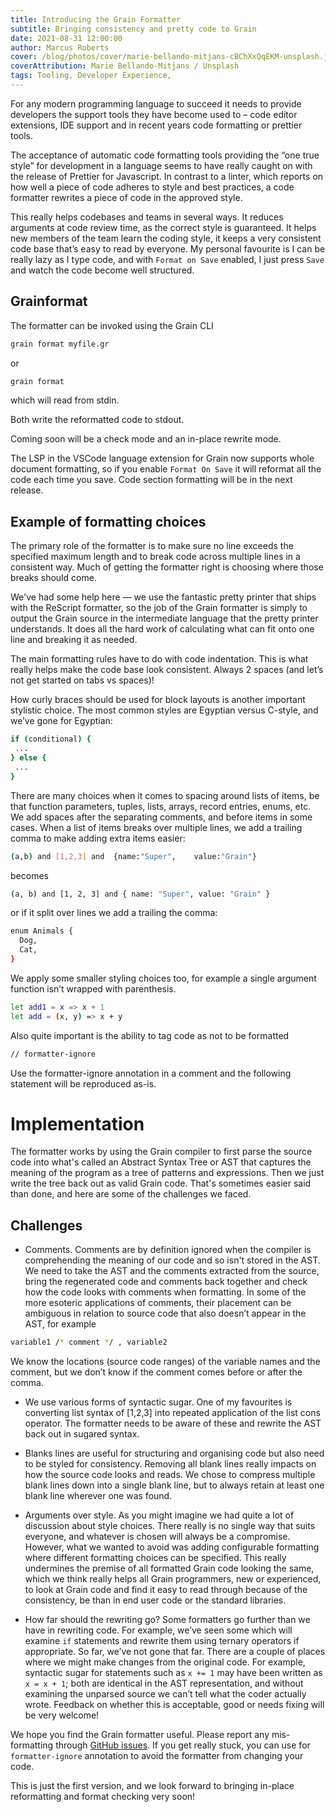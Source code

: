 ```yaml
---
title: Introducing the Grain Formatter
subtitle: Bringing consistency and pretty code to Grain
date: 2021-08-31 12:00:00
author: Marcus Roberts
cover: /blog/photos/cover/marie-bellando-mitjans-cBChXxQqEKM-unsplash.jpg
coverAttribution: Marie Bellando-Mitjans / Unsplash
tags: Tooling, Developer Experience, 
---
```


For any modern programming language to succeed it needs to provide developers the support tools they have become used to – code editor extensions, IDE support and in recent years code formatting or prettier tools.

The acceptance of automatic code formatting tools providing the “one true style” for development in a language seems to have really caught on with the release of Prettier for Javascript. In contrast to a linter, which reports on how well a piece of code adheres to style and best practices, a code formatter rewrites a piece of code in the approved style.

This really helps codebases and teams in several ways. It reduces arguments at code review time, as the correct style is guaranteed. It helps new members of the team learn the coding style, it keeps a very consistent code base that’s easy to read by everyone. My personal favourite is I can be really lazy as I type code, and with `Format on Save` enabled, I just press `Save` and watch the code become well structured.


## Grainformat

The formatter can be invoked using the Grain CLI

```sh
grain format myfile.gr
```

or 

```sh
grain format  
``` 

which will read from stdin.

Both write the reformatted code to stdout.

Coming soon will be a check mode and an in-place rewrite mode.

The LSP in the VSCode language extension for Grain now supports whole document formatting, so if you enable `Format On Save` it will reformat all the code each time you save. Code section formatting will be in the next release.


## Example of formatting choices

The primary role of the formatter is to make sure no line exceeds the specified maximum length and to break code across multiple lines in a consistent way. Much of getting the formatter right is choosing where those breaks should come.

We've had some help here — we use the fantastic pretty printer that ships with the ReScript formatter, so the job of the Grain formatter is simply to output the Grain source in the intermediate language that the pretty printer understands.  It does all the hard work of calculating what can fit onto one line and breaking it as needed.

The main formatting rules have to do with code indentation. This is what really helps make the code base look consistent. Always 2 spaces (and let’s not get started on tabs vs spaces)!

How curly braces should be used for block layouts is another important stylistic choice. The most common styles are Egyptian versus C-style, and we’ve gone for Egyptian:

```sh
if (conditional) {
 ...
} else {
 ...
}
```

There are many choices when it comes to spacing around lists of items, be that function parameters, tuples, lists, arrays, record entries, enums, etc. We add spaces after the separating comments, and before items in some cases. When a list of items breaks over multiple lines, we add a trailing comma to make adding extra items easier:

```sh
(a,b) and [1,2,3] and  {name:"Super",    value:"Grain"}
```

becomes
```sh
(a, b) and [1, 2, 3] and { name: "Super", value: "Grain" } 
```

or if it split over lines we add a trailing the comma:

```sh
enum Animals { 
  Dog, 
  Cat,
}
```


We apply some smaller styling choices too, for example a single argument function isn’t wrapped with parenthesis. 

```sh
let add1 = x => x + 1
let add = (x, y) => x + y
```

Also quite important is the ability to tag code as not to be formatted

```sh
// formatter-ignore
```

Use the formatter-ignore annotation in a comment and the following statement will be reproduced as-is.

# Implementation

The formatter works by using the Grain compiler to first parse the source code into what's called an Abstract Syntax Tree or AST that captures the meaning of the program as a tree of patterns and expressions.    Then we just write the tree back out as valid Grain code.  That's sometimes easier said than done, and here are some of the challenges we faced.


## Challenges

-	Comments.   Comments are by definition ignored when the compiler is comprehending the meaning of our code and so isn't stored in the AST.  We need to take the AST and the comments extracted from the source, bring the regenerated code and comments back together and check how the code looks with comments when formatting.   In some of the more esoteric applications of comments, their placement can be ambiguous in relation to source code that also doesn’t appear in the AST, for example

```sh
variable1 /* comment */ , variable2
```

We know the locations (source code ranges) of the variable names and the comment, but we don’t know if the comment comes before or after the comma.

-	We use various forms of syntactic sugar.  One of my favourites is converting list syntax of [1,2,3] into repeated application of the list cons operator.    The formatter needs to be aware of these and rewrite the AST back out in sugared syntax.

- Blanks lines are useful for structuring and organising code but also need to be styled for consistency.  Removing all blank lines really impacts on how the source code looks and reads. We chose to compress multiple blank lines down into a single blank line, but to always retain at least one blank line wherever one was found.

-	Arguments over style. As you might imagine we had quite a lot of discussion about style choices. There really is no single way that suits everyone, and whatever is chosen will always be a compromise. However, what we wanted to avoid was adding configurable formatting where different formatting choices can be specified.  This really undermines the premise of all formatted Grain code looking the same, which we think really helps all Grain programmers, new or experienced, to look at Grain code and find it easy to read through because of the consistency, be than in end user code or the standard libraries.
-	How far should the rewriting go? Some formatters go further than we have in rewriting code. For example, we’ve seen some which will examine `if` statements and rewrite them using ternary operators if appropriate. So far, we’ve not gone that far. There are a couple of places where we might make changes from the original code. For example, syntactic sugar for statements such as `x += 1` may have been written as `x = x + 1`; both are identical in the AST representation, and without examining the unparsed source we can’t tell what the coder actually wrote. Feedback on whether this is acceptable, good or needs fixing will be very welcome!

We hope you find the Grain formatter useful. Please report any mis-formatting through [GitHub issues](https://github.com/grain-lang/grain/issues). If you get really stuck, you can use for `formatter-ignore` annotation to avoid the formatter from changing your code.

This is just the first version, and we look forward to bringing in-place reformatting and format checking very soon!


